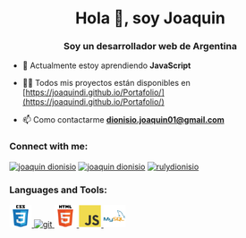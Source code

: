 <h1 align="center">Hola 👋, soy Joaquin</h1>
<h3 align="center">Soy un desarrollador web de Argentina</h3>

- 🌱 Actualmente estoy aprendiendo **JavaScript**

- 👨‍💻 Todos mis proyectos están disponibles en [https://joaquindi.github.io/Portafolio/](https://joaquindi.github.io/Portafolio/)

- 📫 Como contactarme **dionisio.joaquin01@gmail.com**

<h3 align="left">Connect with me:</h3>
<p align="left">
<a href="https://linkedin.com/in/joaquin dionisio" target="blank"><img align="center" src="https://raw.githubusercontent.com/rahuldkjain/github-profile-readme-generator/master/src/images/icons/Social/linked-in-alt.svg" alt="joaquin dionisio" height="30" width="40" /></a>
<a href="https://fb.com/joaquin dionisio" target="blank"><img align="center" src="https://raw.githubusercontent.com/rahuldkjain/github-profile-readme-generator/master/src/images/icons/Social/facebook.svg" alt="joaquin dionisio" height="30" width="40" /></a>
<a href="https://instagram.com/rulydionisio" target="blank"><img align="center" src="https://raw.githubusercontent.com/rahuldkjain/github-profile-readme-generator/master/src/images/icons/Social/instagram.svg" alt="rulydionisio" height="30" width="40" /></a>
</p>

<h3 align="left">Languages and Tools:</h3>
<p align="left"> <a href="https://www.w3schools.com/css/" target="_blank" rel="noreferrer"> <img src="https://raw.githubusercontent.com/devicons/devicon/master/icons/css3/css3-original-wordmark.svg" alt="css3" width="40" height="40"/> </a> <a href="https://git-scm.com/" target="_blank" rel="noreferrer"> <img src="https://www.vectorlogo.zone/logos/git-scm/git-scm-icon.svg" alt="git" width="40" height="40"/> </a> <a href="https://www.w3.org/html/" target="_blank" rel="noreferrer"> <img src="https://raw.githubusercontent.com/devicons/devicon/master/icons/html5/html5-original-wordmark.svg" alt="html5" width="40" height="40"/> </a> <a href="https://developer.mozilla.org/en-US/docs/Web/JavaScript" target="_blank" rel="noreferrer"> <img src="https://raw.githubusercontent.com/devicons/devicon/master/icons/javascript/javascript-original.svg" alt="javascript" width="40" height="40"/> </a> <a href="https://www.mysql.com/" target="_blank" rel="noreferrer"> <img src="https://raw.githubusercontent.com/devicons/devicon/master/icons/mysql/mysql-original-wordmark.svg" alt="mysql" width="40" height="40"/> </a> </p>
